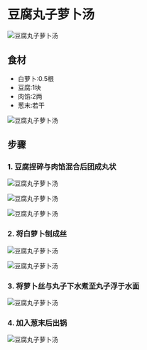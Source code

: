 豆腐丸子萝卜汤
===============================
![豆腐丸子萝卜汤](doufuwanziluobotang08.jpg)


## 食材 ##
* 白萝卜:0.5根
* 豆腐:1块
* 肉馅:2两
* 葱末:若干


![豆腐丸子萝卜汤](doufuwanziluobotang01.jpg)
## 步骤 ##
### 1. 豆腐捏碎与肉馅混合后团成丸状 ###


![豆腐丸子萝卜汤](doufuwanziluobotang02.jpg)


![豆腐丸子萝卜汤](doufuwanziluobotang03.jpg)


![豆腐丸子萝卜汤](doufuwanziluobotang04.jpg)


### 2. 将白萝卜刨成丝 ###
![豆腐丸子萝卜汤](doufuwanziluobotang05.jpg)


![豆腐丸子萝卜汤](doufuwanziluobotang06.jpg)


### 3. 将萝卜丝与丸子下水煮至丸子浮于水面 ###
![豆腐丸子萝卜汤](doufuwanziluobotang07.jpg)


### 4. 加入葱末后出锅 ###
![豆腐丸子萝卜汤](doufuwanziluobotang08.jpg)


